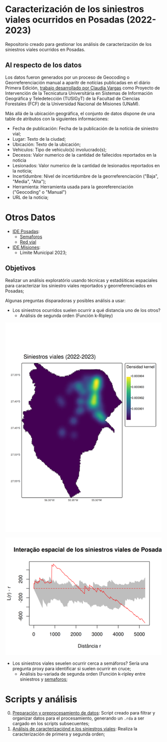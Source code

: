 # Caracterización de los siniestros viales ocurridos en Posadas (2022-2023)

Repositorio creado para gestionar los análisis de caracterización de los siniestros viales ocurridos en Posadas.

## Al respecto de los datos
Los datos fueron generados por un proceso de Geocoding o Georreferenciación manual a aparitr de notícias publicadas en el diário Primera Edición, [trabajo desarrollado por Claudia Vargas](https://tusigyt.github.io/lit/proyectos/) como Proyecto de Intervención de la Tecnicatura Universitária en Sistemas de Información Geográfica y Teledetección (TUSIGyT) de la Facultad de Ciencias Forestales (FCF) de la Universidad Nacional de Misiones (UNaM).

Más allá de la ubicación geográfica, el conjunto de datos dispone de una table de atributos con la siguientes informaciones:  
- Fecha de publicación: Fecha de la publicación de la notícia de siniestro vial;
- Lugar: Texto de la ciudad;
- Ubicación: Texto de la ubicación; 
- Vehiculos: Tipo de vehiculo(s) involucrado(s);
- Decesos: Valor numerico de la cantidad de fallecidos reportados en la noticia
- Lesionados: Valor numerico de la cantidad de lesionados reportados en la notícia;
- Incertidumbre: Nível de incertidumbre de la georreferenciación ("Baja", "Media", "Alta");
- Herramienta: Herramienta usada para la georeferenciación ("Geocoding" o "Manual")
- URL de la noticia;

# Otros Datos  

- [IDE Posadas](https://www.ide.posadas.gob.ar/):  
  - [Semaforos](https://www.ide.posadas.gob.ar/layers/ideposadas_data:geonode:Semaforos)  
  - [Red vial](https://www.ide.posadas.gob.ar/layers/ideposadas_data:geonode:red_vial_0305)  
- [IDE Misiones](https://ide.ordenamientoterritorial.misiones.gob.ar/):  
  - Límite Municipal 2023;  

## Objetivos
Realizar un análisis exploratório usando técnicas y estadśiticas espaciales para caracterizar los siniestro viales reportados y georreferenciados en Posadas;

Algunas preguntas disparadoras y posibles análisis a usar:
- Los siniestros ocurridos suelen ocurrir a qué distancia uno de los otros?
  - Análisis de segunda orden (Función k-Ripley)

![](./figs/KernelDensity_siniestros.png)

![](./figs/Linhom_siniestros.png)

- Los siniestros viales seuelen ocurrir cerca a semáforos? Sería una pregunta proxy para identificar si suelen ocurrir en cruce;
  - Análisis bu-variada de segunda orden (Función k-ripley entre siniestros y [semaforos](https://www.ide.posadas.gob.ar/layers/ideposadas_data:geonode:Semaforos);

# Scripts y análisis
0. [Preparación y preprocesamiento de datos](./scripts/R/0_preparacion_datos.R): Script creado para filtrar y organizar datos para el procesamiento, generando un `.rda` a ser cargado en los scripts subsecuentes;
1. [Análisis de caracterizaciónd e los siniestros viales](./scripts/R/1_analisis_caracterizacioin.R): Realiza la caracterización de primera y segunda orden;
